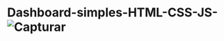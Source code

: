 # Dashboard-simples-HTML-CSS-JS-![Capturar](https://user-images.githubusercontent.com/116370540/233370228-565ade72-476a-477e-9db9-44791450adca.PNG)
